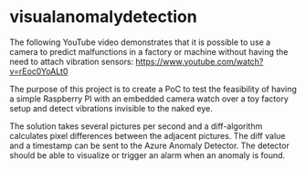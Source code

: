 # visualanomalydetection
The following YouTube video demonstrates that it is possible to use a camera to predict malfunctions in a factory or machine without having the need to attach vibration sensors:
https://www.youtube.com/watch?v=rEoc0YoALt0

The purpose of this project is to create a PoC to test the feasibility of having a simple Raspberry PI with an embedded camera watch over a toy factory setup and detect vibrations invisible to the naked eye.

The solution takes several pictures per second and a diff-algorithm calculates pixel differences between the adjacent pictures.
The diff value and a timestamp can be sent to the Azure Anomaly Detector.
The detector should be able to visualize or trigger an alarm when an anomaly is found.
